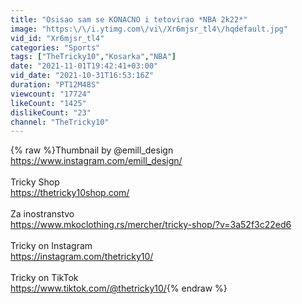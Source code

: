 ```yaml
---
title: "Osisao sam se KONACNO i tetovirao *NBA 2k22*"
image: "https:\/\/i.ytimg.com\/vi\/Xr6mjsr_tl4\/hqdefault.jpg"
vid_id: "Xr6mjsr_tl4"
categories: "Sports"
tags: ["TheTricky10","Kosarka","NBA"]
date: "2021-11-01T19:42:41+03:00"
vid_date: "2021-10-31T16:53:16Z"
duration: "PT12M48S"
viewcount: "17724"
likeCount: "1425"
dislikeCount: "23"
channel: "TheTricky10"
---
```

{% raw %}Thumbnail by @emill_design<br /><a rel="nofollow" target="blank" href="https://www.instagram.com/emill_design/">https://www.instagram.com/emill_design/</a><br /><br />Tricky Shop<br /><a rel="nofollow" target="blank" href="https://thetricky10shop.com/">https://thetricky10shop.com/</a><br /><br />Za inostranstvo<br /><a rel="nofollow" target="blank" href="https://www.mkoclothing.rs/mercher/tricky-shop/?v=3a52f3c22ed6">https://www.mkoclothing.rs/mercher/tricky-shop/?v=3a52f3c22ed6</a><br /><br />Tricky on Instagram<br /><a rel="nofollow" target="blank" href="https://instagram.com/thetricky10/">https://instagram.com/thetricky10/</a><br /><br />Tricky on TikTok<br /><a rel="nofollow" target="blank" href="https://www.tiktok.com/@thetricky10/">https://www.tiktok.com/@thetricky10/</a>{% endraw %}
